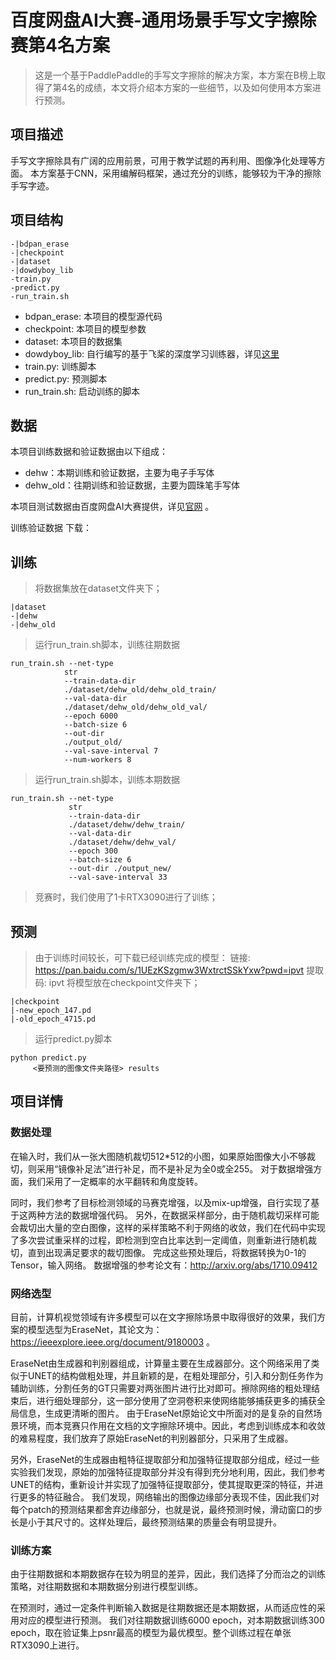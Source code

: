 # 百度网盘AI大赛-通用场景手写文字擦除赛第4名方案
> 这是一个基于PaddlePaddle的手写文字擦除的解决方案，本方案在B榜上取得了第4名的成绩，本文将介绍本方案的一些细节，以及如何使用本方案进行预测。

## 项目描述

手写文字擦除具有广阔的应用前景，可用于教学试题的再利用、图像净化处理等方面。
本方案基于CNN，采用编解码框架，通过充分的训练，能够较为干净的擦除手写字迹。



## 项目结构
```
-|bdpan_erase
-|checkpoint
-|dataset
-|dowdyboy_lib
-train.py
-predict.py
-run_train.sh
```
- bdpan_erase: 本项目的模型源代码
- checkpoint: 本项目的模型参数
- dataset: 本项目的数据集
- dowdyboy_lib: 自行编写的基于飞桨的深度学习训练器，详见[这里](https://github.com/dowdyboy/dowdyboy_lib)
- train.py: 训练脚本
- predict.py: 预测脚本
- run_train.sh: 启动训练的脚本

## 数据

本项目训练数据和验证数据由以下组成：

- dehw：本期训练和验证数据，主要为电子手写体
- dehw_old：往期训练和验证数据，主要为圆珠笔手写体

本项目测试数据由百度网盘AI大赛提供，详见[官网](https://aistudio.baidu.com/aistudio/competition/detail/347/0/datasets) 。

训练验证数据 下载：



## 训练
> 将数据集放在dataset文件夹下；
```
|dataset
-|dehw
-|dehw_old
```
> 运行run_train.sh脚本，训练往期数据
```
run_train.sh --net-type 
            str 
            --train-data-dir 
            ./dataset/dehw_old/dehw_old_train/ 
            --val-data-dir 
            ./dataset/dehw_old/dehw_old_val/ 
            --epoch 6000 
            --batch-size 6 
            --out-dir 
            ./output_old/ 
            --val-save-interval 7 
            --num-workers 8 
```
> 运行run_train.sh脚本，训练本期数据
```
run_train.sh --net-type 
             str 
             --train-data-dir 
             ./dataset/dehw/dehw_train/ 
             --val-data-dir 
             ./dataset/dehw/dehw_val/ 
             --epoch 300 
             --batch-size 6 
             --out-dir ./output_new/ 
             --val-save-interval 33
```
> 竞赛时，我们使用了1卡RTX3090进行了训练；

## 预测
> 由于训练时间较长，可下载已经训练完成的模型：
> 链接: https://pan.baidu.com/s/1UEzKSzgmw3WxtrctSSkYxw?pwd=ipvt 提取码: ipvt 
> 将模型放在checkpoint文件夹下；
```
|checkpoint
|-new_epoch_147.pd
|-old_epoch_4715.pd
```
> 运行predict.py脚本
```
python predict.py 
     <要预测的图像文件夹路径> results
```

## 项目详情

### 数据处理

在输入时，我们从一张大图随机裁切512*512的小图，如果原始图像大小不够裁切，则采用“镜像补足法”进行补足，而不是补足为全0或全255。 对于数据增强方面，我们采用了一定概率的水平翻转和角度旋转。

同时，我们参考了目标检测领域的马赛克增强，以及mix-up增强，自行实现了基于这两种方法的数据增强代码。 另外，在数据采样部分，由于随机裁切采样可能会裁切出大量的空白图像，这样的采样策略不利于网络的收敛，我们在代码中实现了多次尝试重采样的过程，即检测到空白比率达到一定阈值，则重新进行随机裁切，直到出现满足要求的裁切图像。 完成这些预处理后，将数据转换为0-1的Tensor，输入网络。 数据增强的参考论文有：http://arxiv.org/abs/1710.09412

### 网络选型

目前，计算机视觉领域有许多模型可以在文字擦除场景中取得很好的效果，我们方案的模型选型为EraseNet，其论文为：https://ieeexplore.ieee.org/document/9180003  。

EraseNet由生成器和判别器组成，计算量主要在生成器部分。这个网络采用了类似于UNET的结构做粗处理，并且新颖的是，在粗处理部分，引入和分割任务作为辅助训练，分割任务的GT只需要对两张图片进行比对即可。擦除网络的粗处理结束后，进行细处理部分，这一部分使用了空洞卷积来使网络能够捕获更多的捕获全局信息，生成更清晰的图片。 由于EraseNet原始论文中所面对的是复杂的自然场景环境，而本竞赛只作用在文档的文字擦除环境中。因此，考虑到训练成本和收敛的难易程度，我们放弃了原始EraseNet的判别器部分，只采用了生成器。

另外，EraseNet的生成器由粗特征提取部分和加强特征提取部分组成，经过一些实验我们发现，原始的加强特征提取部分并没有得到充分地利用，因此，我们参考UNET的结构，重新设计并实现了加强特征提取部分，使其提取更深的特征，并进行更多的特征融合。 我们发现，网络输出的图像边缘部分表现不佳，因此我们对每个patch的预测结果都舍弃边缘部分，也就是说，最终预测时候，滑动窗口的步长是小于其尺寸的。这样处理后，最终预测结果的质量会有明显提升。


### 训练方案

由于往期数据和本期数据存在较为明显的差异，因此，我们选择了分而治之的训练策略，对往期数据和本期数据分别进行模型训练。

在预测时，通过一定条件判断输入数据是往期数据还是本期数据，从而适应性的采用对应的模型进行预测。 我们对往期数据训练6000 epoch，对本期数据训练300 epoch，取在验证集上psnr最高的模型为最优模型。整个训练过程在单张RTX3090上进行。
